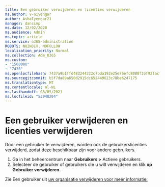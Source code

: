 ```yaml
---
title: Een gebruiker verwijderen en licenties verwijderen
ms.author: v-aiyengar
author: AshaIyengar21
manager: dansimp
ms.date: 12/02/2020
ms.audience: Admin
ms.topic: article
ms.service: o365-administration
ROBOTS: NOINDEX, NOFOLLOW
localization_priority: Normal
ms.collection: Adm_O365
ms.custom:
- "1500008"
- "7438"
ms.openlocfilehash: 7437a9b1ffd483244222c7bda192e25e76efc8088f3bf92facfb27ee5bf0e503
ms.sourcegitcommit: b5f7da89a650d2915dc652449623c78be6247175
ms.translationtype: MT
ms.contentlocale: nl-NL
ms.lasthandoff: 08/05/2021
ms.locfileid: "53948204"
---
```

# <a name="delete-a-user-and-remove-licenses"></a>Een gebruiker verwijderen en licenties verwijderen

Door een gebruiker te verwijderen, worden ook de gebruikerslicenties verwijderd, zodat deze beschikbaar zijn voor andere gebruikers. 
1. Ga in het beheercentrum naar **Gebruikers >** Actieve gebruikers.
1. Selecteer de gebruiker of gebruikers die u wilt verwijderen en klik **op Gebruiker verwijderen.**

Zie Een gebruiker uit [uw organisatie verwijderen voor meer informatie.](https://docs.microsoft.com/microsoft-365/admin/add-users/delete-a-user) 